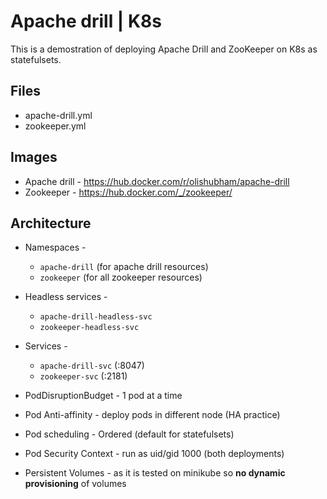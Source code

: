 # **Apache drill | K8s**


This is a demostration of deploying Apache Drill and ZooKeeper on K8s as statefulsets.


## Files

* apache-drill.yml
* zookeeper.yml 

## Images

* Apache drill - https://hub.docker.com/r/olishubham/apache-drill
* Zookeeper - https://hub.docker.com/_/zookeeper/


## Architecture

* Namespaces -

    * `apache-drill` (for apache drill resources)
    * `zookeeper`    (for all zookeeper resources)

* Headless services - 

    * `apache-drill-headless-svc`
    * `zookeeper-headless-svc`

* Services - 

    * `apache-drill-svc` (:8047)
    * `zookeeper-svc`    (:2181)

* PodDisruptionBudget - 1 pod at a time

* Pod Anti-affinity - deploy pods in different node (HA practice)

* Pod scheduling - Ordered (default for statefulsets)

* Pod Security Context - run as uid/gid 1000 (both deployments)

* Persistent Volumes - as it is tested on minikube so **no dynamic provisioning** of volumes
